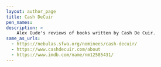 ```yaml
---
layout: author_page
title: Cash DeCuir
pen_names:
description: >
    Alex Gude's reviews of books written by Cash De Cuir.
same_as_urls:
  - https://nebulas.sfwa.org/nominees/cash-decuir/
  - https://www.cashdecuir.com/about
  - https://www.imdb.com/name/nm12585431/
---
```

